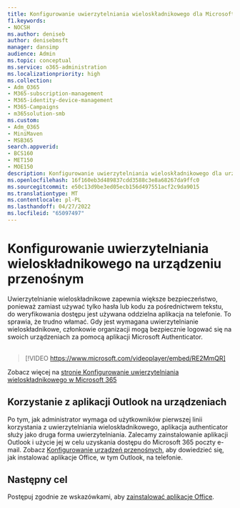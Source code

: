 ```yaml
---
title: Konfigurowanie uwierzytelniania wieloskładnikowego dla Microsoft 365 Business Premium
f1.keywords:
- NOCSH
ms.author: deniseb
author: denisebmsft
manager: dansimp
audience: Admin
ms.topic: conceptual
ms.service: o365-administration
ms.localizationpriority: high
ms.collection:
- Adm_O365
- M365-subscription-management
- M365-identity-device-management
- M365-Campaigns
- m365solution-smb
ms.custom:
- Adm_O365
- MiniMaven
- MSB365
search.appverid:
- BCS160
- MET150
- MOE150
description: Konfigurowanie uwierzytelniania wieloskładnikowego dla urządzeń przenośnych.
ms.openlocfilehash: 16f160eb3d489837cdd3588c3e8a68267da9ffc0
ms.sourcegitcommit: e50c13d9be3ed05ecb156d497551acf2c9da9015
ms.translationtype: MT
ms.contentlocale: pl-PL
ms.lasthandoff: 04/27/2022
ms.locfileid: "65097497"
---
```

# <a name="set-up-multi-factor-authentication-with-your-mobile-device"></a>Konfigurowanie uwierzytelniania wieloskładnikowego na urządzeniu przenośnym

Uwierzytelnianie wieloskładnikowe zapewnia większe bezpieczeństwo, ponieważ zamiast używać tylko hasła lub kodu za pośrednictwem tekstu, do weryfikowania dostępu jest używana oddzielna aplikacja na telefonie. To sprawia, że trudno włamać. Gdy jest wymagana uwierzytelnianie wieloskładnikowe, członkowie organizacji mogą bezpiecznie logować się na swoich urządzeniach za pomocą aplikacji Microsoft Authenticator. <br/><br/>

> [!VIDEO https://www.microsoft.com/videoplayer/embed/RE2MmQR]

Zobacz więcej na [stronie Konfigurowanie uwierzytelniania wieloskładnikowego w Microsoft 365](https://support.office.com/article/a32541df-079c-420d-9395-9d59354f7225)

## <a name="use-the-outlook-app-on-your-devices"></a>Korzystanie z aplikacji Outlook na urządzeniach

Po tym, jak administrator wymaga od użytkowników pierwszej linii korzystania z uwierzytelniania wieloskładnikowego, aplikacja authenticator służy jako druga forma uwierzytelniania. Zalecamy zainstalowanie aplikacji Outlook i użycie jej w celu uzyskania dostępu do Microsoft 365 poczty e-mail. Zobacz [Konfigurowanie urządzeń przenośnych](../business/set-up-mobile-devices.md), aby dowiedzieć się, jak instalować aplikacje Office, w tym Outlook, na telefonie.

## <a name="next-objective"></a>Następny cel

Postępuj zgodnie ze wskazówkami, aby [zainstalować aplikacje Office](m365bp-install-office-apps.md).


